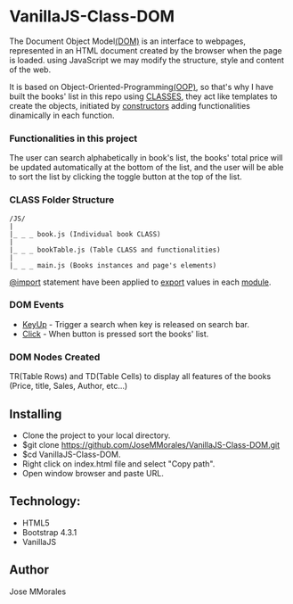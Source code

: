 # VanillaJS-Class-DOM

The Document Object Model[(DOM)](https://developer.mozilla.org/en-US/docs/Web/API/Document_Object_Model/Introduction) is an interface to webpages, represented in an HTML document created by the browser when the page is loaded. using JavaScript we may modify the structure, style and content of the web. 

It is based on Object-Oriented-Programming[(OOP)](https://en.wikipedia.org/wiki/Object-oriented_programming), so that's why I have built the books' list in this repo using [CLASSES](https://developer.mozilla.org/en-US/docs/Web/JavaScript/Reference/Classes), they act like templates to create the objects, initiated by [constructors](https://developer.mozilla.org/en-US/docs/Web/JavaScript/Reference/Classes/constructor) adding functionalities dinamically in each function. 

### Functionalities in this project

The user can search alphabetically in book's list, the books' total price will be updated automatically at the bottom of the list, and the user will be able to sort the list by clicking the toggle button at the top of the list.

### CLASS Folder Structure

    /JS/
    |
    |_ _ _ book.js (Individual book CLASS)
    |
    |_ _ _ bookTable.js (Table CLASS and functionalities)
    |
    |_ _ _ main.js (Books instances and page's elements)

[@import](https://developer.mozilla.org/en-US/docs/Web/JavaScript/Reference/Statements/import) statement have been applied to [export](https://developer.mozilla.org/en-US/docs/web/javascript/reference/statements/export) values in each [module](https://developer.mozilla.org/en-US/docs/Web/JavaScript/Guide/Modules).

### DOM Events 
* [KeyUp](https://developer.mozilla.org/en-US/docs/Web/API/Document/keyup_event) - Trigger a search when key is released on search bar.
* [Click](https://developer.mozilla.org/en-US/docs/Web/API/Element/click_event) - When button is pressed sort the books' list.

### DOM Nodes Created 

TR(Table Rows) and TD(Table Cells) to display all features of the books (Price, title, Sales, Author, etc...)

## Installing
* Clone the project to your local directory.
* $git clone https://github.com/JoseMMorales/VanillaJS-Class-DOM.git
* $cd VanillaJS-Class-DOM.
* Right click on index.html file and select "Copy path".
* Open window browser and paste URL.

## Technology:
* HTML5
* Bootstrap 4.3.1
* VanillaJS

## Author
Jose MMorales
